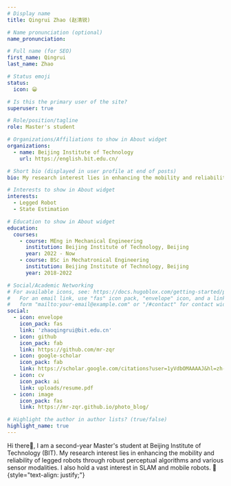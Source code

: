 ```yaml
---
# Display name
title: Qingrui Zhao (赵清锐)

# Name pronunciation (optional)
name_pronunciation: 

# Full name (for SEO)
first_name: Qingrui
last_name: Zhao

# Status emoji
status:
  icon: 😀

# Is this the primary user of the site?
superuser: true

# Role/position/tagline
role: Master's student

# Organizations/Affiliations to show in About widget
organizations:
  - name: Beijing Institute of Technology
    url: https://english.bit.edu.cn/

# Short bio (displayed in user profile at end of posts)
bio: My research interest lies in enhancing the mobility and reliability of legged robots through robust perceptual algorithms and various sensor modalities. I also hold a vast interest in SLAM and mobile robots.

# Interests to show in About widget
interests:
  - Legged Robot
  - State Estimation

# Education to show in About widget
education:
  courses:
    - course: MEng in Mechanical Engineering
      institution: Beijing Institute of Technology, Beijing
      year: 2022 - Now
    - course: BSc in Mechatronical Engineering
      institution: Beijing Institute of Technology, Beijing
      year: 2018-2022

# Social/Academic Networking
# For available icons, see: https://docs.hugoblox.com/getting-started/page-builder/#icons
#   For an email link, use "fas" icon pack, "envelope" icon, and a link in the
#   form "mailto:your-email@example.com" or "/#contact" for contact widget.
social:
  - icon: envelope
    icon_pack: fas
    link: 'zhaoqingrui@bit.edu.cn'
  - icon: github
    icon_pack: fab
    link: https://github.com/mr-zqr
  - icon: google-scholar
    icon_pack: fab
    link: https://scholar.google.com/citations?user=1yVdbOMAAAAJ&hl=zh-CN
  - icon: cv
    icon_pack: ai
    link: uploads/resume.pdf
  - icon: image
    icon_pack: fas
    link: https://mr-zqr.github.io/photo_blog/

# Highlight the author in author lists? (true/false)
highlight_name: true
---
```

Hi there👋, I am a second-year Master's student at Beijing Institute of Technology (BIT). My research interest lies in enhancing the mobility and reliability of legged robots through robust perceptual algorithms and various sensor modalities. I also hold a vast interest in SLAM and mobile robots. 🤖
{style="text-align: justify;"}
